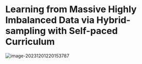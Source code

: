# Learning from Massive Highly Imbalanced Data via Hybrid-sampling with Self-paced Curriculum  

![image-20231201220153787](C:\Users\FrankCeng\AppData\Roaming\Typora\typora-user-images\image-20231201220153787.png)

## 